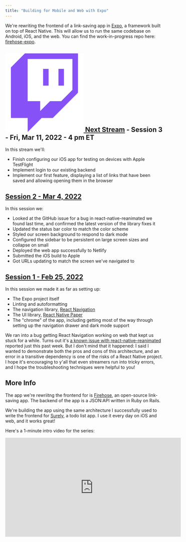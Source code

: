 ```yaml
---
title: "Building for Mobile and Web with Expo"
---
```


We're rewriting the frontend of a link-saving app in [Expo](https://expo.dev/), a framework built on top of React Native. This will allow us to run the same codebase on Android, iOS, and the web. You can find the work-in-progress repo here: [firehose-expo](https://github.com/CodingItWrong/firehose-expo).

<h2>
  <a href="https://www.twitch.tv/codingitwrong">
    <img src="/img/logos/twitch.png" alt="Twitch logo" class="stream-logo" />
    Next Stream</a>
  - Session 3 - Fri, Mar 11, 2022 - 4 pm ET
</h2>

In this stream we'll:

- Finish configuring our iOS app for testing on devices with Apple TestFlight
- Implement login to our existing backend
- Implement our first feature, displaying a list of links that have been saved and allowing opening them in the browser

## [Session 2 - Mar 4, 2022](https://www.youtube.com/watch?v=utW8qME38mQ&list=PLXXnezSEtvNPlwbFvG3NzJAW5ikYsG2Lh&index=2)

In this session we:

- Looked at the GitHub issue for a bug in react-native-reanimated we found last time, and confirmed the latest version of the library fixes it
- Updated the status bar color to match the color scheme
- Styled our screen background to respond to dark mode
- Configured the sidebar to be persistent on large screen sizes and collapse on small
- Deployed the web app successfully to Netlify
- Submitted the iOS build to Apple
- Got URLs updating to match the screen we've navigated to

## [Session 1 - Feb 25, 2022](https://www.youtube.com/watch?v=VSZEfQx-byg&list=PLXXnezSEtvNPlwbFvG3NzJAW5ikYsG2Lh)

In this session we made it as far as setting up:

- The Expo project itself
- Linting and autoformatting
- The navigation library, [React Navigation](https://reactnavigation.org/)
- The UI library, [React Native Paper](https://reactnativepaper.com/)
- The "chrome" of the app, including getting most of the way through setting up the navigation drawer and dark mode support

We ran into a bug getting React Navigation working on web that kept us stuck for a while. Turns out it's [a known issue with react-native-reanimated](https://github.com/software-mansion/react-native-reanimated/issues/3026) reported just this past week. But I don't mind that it happened: I said I wanted to demonstrate both the pros and cons of this architecture, and an error in a transitive dependency is one of the risks of a React Native project. I hope it's encouraging to y'all that even streamers run into tricky errors, and I hope the troubleshooting techniques were helpful to you!

## More Info

The app we're rewriitng the frontend for is [Firehose](https://github.com/CodingItWrong/firehose-api), an open-source link-saving app. The backend of the app is a JSON:API written in Ruby on Rails.

We're building the app using the same architecture I successfully used to write the frontend for [Surely](https://surelytodo.com), a todo list app. I use it every day on iOS and web, and it works great!

Here's a 1-minute intro video for the series:

<iframe width="560" height="315" src="https://www.youtube-nocookie.com/embed/UNGFDVrGQtk" title="YouTube video player" frameborder="0" allow="accelerometer; autoplay; clipboard-write; encrypted-media; gyroscope; picture-in-picture" allowfullscreen></iframe>